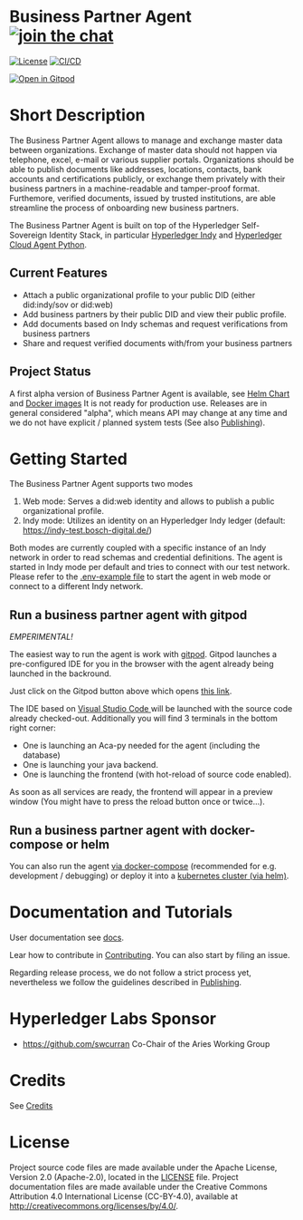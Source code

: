 # Business Partner Agent [![join the chat][rocketchat-image]][rocketchat-url]

[rocketchat-url]: https://chat.hyperledger.org/channel/business-partner-agent
[rocketchat-image]: https://open.rocket.chat/images/join-chat.svg

[![License](https://img.shields.io/badge/License-Apache%202.0-blue.svg)](LICENSE)
[![CI/CD](https://github.com/hyperledger-labs/business-partner-agent/workflows/CI/CD/badge.svg)](https://github.com/hyperledger-labs/business-partner-agent/actions?query=workflow%3ACI%2FCD+branch%3Amaster)

[![Open in Gitpod](https://gitpod.io/button/open-in-gitpod.svg)](https://gitpod.io/#https://github.com/hyperledger-labs/business-partner-agent)

# Short Description
The Business Partner Agent allows to manage and exchange master data between organizations. Exchange of master data should not happen via telephone, excel, e-mail or various supplier portals. Organizations should be able to publish documents like addresses, locations, contacts, bank accounts and certifications publicly, or exchange them privately with their business partners in a machine-readable and tamper-proof format. Furthemore, verified documents, issued by trusted institutions, are able streamline the process of onboarding new business partners.

The Business Partner Agent is built on top of the Hyperledger Self-Sovereign Identity Stack, in particular [Hyperledger Indy](https://www.hyperledger.org/use/hyperledger-indy) and [Hyperledger Cloud Agent Python](https://github.com/hyperledger/aries-cloudagent-python).

## Current Features

- Attach a public organizational profile to your public DID (either did:indy/sov or did:web)
- Add business partners by their public DID and view their public profile.
- Add documents based on Indy schemas and request verifications from business partners
- Share and request verified documents with/from your business partners

## Project Status

A first alpha version of Business Partner Agent is available, see
[Helm Chart](https://github.com/hyperledger-labs/business-partner-agent-chart) and [Docker images](https://github.com/orgs/hyperledger-labs/packages/container/package/business-partner-agent)
It is not ready for production use.  Releases are in general considered "alpha", which means API may change at any time and we do not have explicit / planned system tests (See also [Publishing](PUBLISHING.md)).

# Getting Started

The Business Partner Agent supports two modes
1. Web mode: Serves a did:web identity and allows to publish a public organizational profile.
2. Indy mode: Utilizes an identity on an Hyperledger Indy ledger (default: https://indy-test.bosch-digital.de/)

Both modes are currently coupled with a specific instance of an Indy network in order to read schemas and credential definitions.
The agent is started in Indy mode per default and tries to connect with our test network. Please refer to the [.env-example file](scripts/.env-example) to start the agent in web mode or connect to a different Indy network.

## Run a business partner agent with gitpod

*EMPERIMENTAL!*

The easiest way to run the agent is work with [gitpod](https://gitpod.io/). 
Gitpod launches a pre-configured IDE for you in the browser with the agent already being launched in the backround.

Just click on the Gitpod button above which opens [this link](https://gitpod.io/#https://github.com/hyperledger-labs/business-partner-agent).

The IDE based on [Visual Studio Code ](https://code.visualstudio.com/) will be launched with the source code already checked-out.
Additionally you will find 3 terminals in the bottom right corner:
- One is launching an Aca-py needed for the agent (including the database)
- One is launching your java backend.
- One is launching the frontend (with hot-reload of source code enabled).

As soon as all services are ready, the frontend will appear in a preview window (You might have to press the reload button once or twice...).

## Run a business partner agent with docker-compose or helm

You can also run the agent [via docker-compose](scripts/) (recommended for e.g. development / debugging) or deploy it into a [kubernetes cluster (via helm)](https://github.com/hyperledger-labs/business-partner-agent-chart).




# Documentation and Tutorials

User documentation see [docs](./docs/README.md).

Lear how to contribute in [Contributing](CONTRIBUTING.md). You can also start by filing an issue.

Regarding release process, we do not follow a strict process yet, nevertheless we follow the guidelines described in [Publishing](PUBLISHING.md).

# Hyperledger Labs Sponsor
- https://github.com/swcurran Co-Chair of the Aries Working Group

# Credits

See [Credits](./CREDITS.md)

# License

Project source code files are made available under the Apache License, Version 2.0 (Apache-2.0), located in the [LICENSE](LICENSE) file. Project documentation files are made available under the Creative Commons Attribution 4.0 International License (CC-BY-4.0), available at http://creativecommons.org/licenses/by/4.0/.
